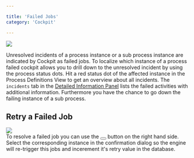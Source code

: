 ```yaml
---

title: 'Failed Jobs'
category: 'Cockpit'

---
```


<div class="row">
  <div class="col-xs-6 col-sm-6 col-md-3">
    <img data-img-thumb src="ref:asset:/assets/img/implementation-cockpit/cockpit-failed-job-drill-down.png" />
  </div>
  <div class="col-xs-6 col-sm-6 col-md-9">
    <p>Unresolved incidents of a process instance or a sub process instance are indicated by Cockpit as failed jobs. To localize which instance of a process failed cockpit allows you to drill down to the unresolved incident by using the process status dots. Hit a red status dot of the affected instance in the Process Definitions View to get an overview about all incidents. The <code>incidents</code> tab in the <a href="ref:#cockpit-process-instance-detail-view">Detailed Information Panel</a> lists the failed activities with additional information. Furthermore you have the chance to go down the failing instance of a sub process.</p>
  </div>
</div>

## Retry a Failed Job

<div class="row">
  <div class="col-xs-6 col-sm-6 col-md-3">
    <img data-img-thumb src="ref:asset:/assets/img/implementation-cockpit/cockpit-failed-job-retry.png" />
  </div>
  <div class="col-xs-6 col-sm-6 col-md-9">
    To resolve a failed job you can use the <button class="btn btn-xs dropdown-toggle"><i class="glyphicon glyphicon-repeat"></i> </button> button on the right hand side. Select the corresponding instance in the confirmation dialog so the engine will re-trigger this jobs and incerement it's retry value in the database.
  </div>
</div>

